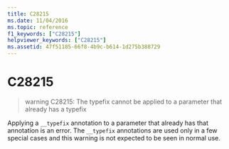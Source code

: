 ```yaml
---
title: C28215
ms.date: 11/04/2016
ms.topic: reference
f1_keywords: ["C28215"]
helpviewer_keywords: ["C28215"]
ms.assetid: 47f51185-66f8-4b9c-b614-1d275b388729
---
```

# C28215

> warning C28215: The typefix cannot be applied to a parameter that already has a typefix

Applying a `__typefix` annotation to a parameter that already has that annotation is an error. The `__typefix` annotations are used only in a few special cases and this warning is not expected to be seen in normal use.
